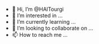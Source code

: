 - 👋 Hi, I’m @HAlTourgi
- 👀 I’m interested in ...
- 🌱 I’m currently learning ...
- 💞️ I’m looking to collaborate on ...
- 📫 How to reach me ...

<!---
HAlTourgi/HAlTourgi is a ✨ special ✨ repository because its `README.md` (this file) appears on your GitHub profile.
You can click the Preview link to take a look at your changes.
--->
